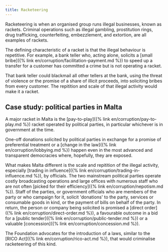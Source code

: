 ```yaml
---
title: Racketeering
---
```


Racketeering is when an organised group runs illegal businesses, known as rackets. Criminal operations such as illegal gambling, prostitution rings, drug trafficking, counterfeiting, embezzlement, and extortion, are all examples of rackets.

The defining characteristic of a racket is that the illegal behaviour is repetitive. For example, a bank teller who, acting alone, solicits a [small bribe]({% link en/corruption/facilitation-payment.md %}) to speed up a transfer for a customer has committed a crime but is not operating a racket.

That bank teller could blackmail all other tellers at the bank, using the threat of violence or the promise of a share of illicit proceeds, into soliciting bribes from every customer. The repitition and scale of that illegal activity would make it a racket.

## Case study: political parties in Malta

A major racket in Malta is the [pay-to-play]({% link en/corruption/pay-to-play.md %}) racket operated by political parties, in particular whichever is in government at the time.

One-off donations solicited by political parties in exchange for a promise of preferential treatment or a [change in the law]({% link en/corruption/lobbying.md %}) happen even in the most advanced and transparent democracies where, hopefully, they are exposed.

What makes Malta different is the scale and repitition of the illegal activity, especially [trading in influence]({% link en/corruption/trading-in-influence.md %}), by officials. The two mainstream political parties operate costly broadcasting operations and large offices with numerous staff who are not often [picked for their efficiency]({% link en/corruption/nepotism.md %}). Staff of the parties, or government officials who are members of the party or who campaign for it, solicit 'donations' to the party, services or consumable goods in kind, or the payment of bills on behalf of the party. In return, the person or company being solicited is promised a [direct order]({% link en/corruption/direct-order.md %}), a favourable outcome in a bid for a [public tender]({% link en/corruption/public-tender.md %}) or a valuable [concession]({% link en/corruption/concession.md %}).

The Foundation advocates for the introduction of a laws, similar to the [RICO Act]({% link en/corruption/rico-act.md %}), that would criminalise racketeering of this kind.

